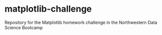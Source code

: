 # matplotlib-challenge
Repository for the Matplotlib homework challenge in the Northwestern Data Science Bootcamp

